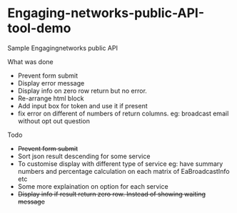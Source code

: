 # Engaging-networks-public-API-tool-demo
Sample Engagingnetworks public API

What was done
* Prevent form submit
* Display error message
* Display info on zero row return but no error.
* Re-arrange html block
* Add input box for token and use it if present
* fix error on different of numbers of return columns. eg: broadcast email without opt out question

Todo

* ~~Prevent form submit~~
* Sort json result descending for some service
* To customise display with different type of service eg: have summary numbers and percentage calculation on each matrix of EaBroadcastInfo etc
* Some more explaination on option for each service
* ~~Display info if result return zero row. Instead of showing waiting message~~
